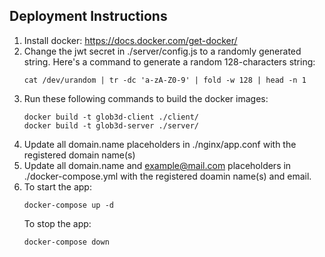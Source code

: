 ## Deployment Instructions
1. Install docker: https://docs.docker.com/get-docker/
2. Change the jwt secret in ./server/config.js to a randomly generated string. Here's a command to generate a random 128-characters string:
    ```
    cat /dev/urandom | tr -dc 'a-zA-Z0-9' | fold -w 128 | head -n 1
    ```
3. Run these following commands to build the docker images:
    ```
    docker build -t glob3d-client ./client/
    docker build -t glob3d-server ./server/
    ```
4. Update all domain.name placeholders in ./nginx/app.conf with the registered domain name(s)
5. Update all domain.name and example@mail.com placeholders in ./docker-compose.yml with the registered doamin name(s) and email.
6. To start the app:
    ```
    docker-compose up -d
    ```
    To stop the app:
    ```
    docker-compose down
    ```